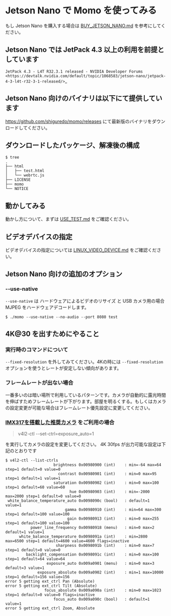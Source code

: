 # Jetson Nano で Momo を使ってみる

もし Jetson Nano を購入する場合は [BUY_JETSON_NANO.md](BUY_JETSON_NANO.md) を参考にしてください。

## Jetson Nano では JetPack 4.3 以上の利用を前提としています

`JetPack 4.3 - L4T R32.3.1 released - NVIDIA Developer Forums <https://devtalk.nvidia.com/default/topic/1068583/jetson-nano/jetpack-4-3-l4t-r32-3-1-released/>`_

## Jetson Nano 向けのバイナリは以下にて提供しています

https://github.com/shiguredo/momo/releases にて最新版のバイナリをダウンロードしてください。

## ダウンロードしたパッケージ、解凍後の構成

```
$ tree
.
├── html
│   ├── test.html
│   └── webrtc.js
├── LICENSE
├── momo
└── NOTICE
```

## 動かしてみる

動かし方について、まずは [USE_TEST.md](USE_TEST.md) をご確認ください。

## ビデオデバイスの指定

ビデオデバイスの指定については [LINUX_VIDEO_DEVICE.md](LINUX_VIDEO_DEVICE.md) をご確認ください。

## Jetson Nano 向けの追加のオプション

### --use-native

`--use-native` は ハードウェアによるビデオのリサイズ と USB カメラ用の場合 MJPEG をハードウェアデコードします。

```shell
$ ./momo --use-native --no-audio --port 8080 test
```

## 4K@30 を出すためにやること

### 実行時のコマンドについて

`--fixed-resolution` を外してみてください。4Kの時には `--fixed-resolution` オプションを使うとレートが安定しない傾向があります。

### フレームレートが出ない場合

一番多いのは暗い場所で利用しているパターンです。カメラが自動的に露光時間を伸ばすためフレームレートが下がります。部屋を明るくする。もしくはカメラの設定変更が可能な場合はフレームレート優先設定に変更してください。

### [IMX317を搭載した推奨カメラ](https://ja.aliexpress.com/item/32999909513.html) をご利用の場合

> v4l2-ctl --set-ctrl=exposure_auto=1

を実行してカメラの設定を変更してください。 4K 30fps が出力可能な設定は下記のとおりです

```
$ v4l2-ctl --list-ctrls
                     brightness 0x00980900 (int)    : min=-64 max=64 step=1 default=0 value=0
                       contrast 0x00980901 (int)    : min=0 max=95 step=1 default=1 value=1
                     saturation 0x00980902 (int)    : min=0 max=100 step=1 default=60 value=60
                            hue 0x00980903 (int)    : min=-2000 max=2000 step=1 default=0 value=0
 white_balance_temperature_auto 0x0098090c (bool)   : default=1 value=1
                          gamma 0x00980910 (int)    : min=64 max=300 step=1 default=100 value=100
                           gain 0x00980913 (int)    : min=0 max=255 step=1 default=100 value=100
           power_line_frequency 0x00980918 (menu)   : min=0 max=2 default=1 value=1
      white_balance_temperature 0x0098091a (int)    : min=2800 max=6500 step=1 default=4600 value=4600 flags=inactive
                      sharpness 0x0098091b (int)    : min=0 max=7 step=1 default=0 value=0
         backlight_compensation 0x0098091c (int)    : min=0 max=100 step=1 default=64 value=64
                  exposure_auto 0x009a0901 (menu)   : min=0 max=3 default=3 value=1
              exposure_absolute 0x009a0902 (int)    : min=1 max=10000 step=1 default=156 value=156
error 5 getting ext_ctrl Pan (Absolute)
error 5 getting ext_ctrl Tilt (Absolute)
                 focus_absolute 0x009a090a (int)    : min=0 max=1023 step=1 default=0 value=0 flags=inactive
                     focus_auto 0x009a090c (bool)   : default=1 value=1
error 5 getting ext_ctrl Zoom, Absolute
```
